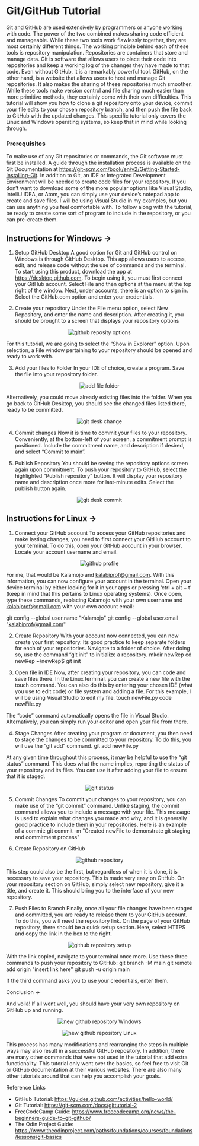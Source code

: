 # Git/GitHub Tutorial

Git and GitHub are used extensively by programmers or anyone working with code. The power of the two combined makes sharing code efficient and manageable. While these two tools work flawlessly together, they are most certainly different things. 
	The working principle behind each of these tools is repository manipulation. Repositories are containers that store and manage data. Git is software that allows users to place their code into repositories and keep a working log of the changes they have made to that code. Even without GitHub, it is a remarkably powerful tool. GitHub, on the other hand, is a website that allows users to host and manage Git repositories. It also makes the sharing of these repositories much smoother.
While these tools make version control and file sharing much easier than more primitive methods, they certainly come with their own difficulties. This tutorial will show you how to clone a git repository onto your device, commit your file edits to your chosen repository branch, and then push the file back to GitHub with the updated changes. This specific tutorial only covers the Linux and Windows operating systems, so keep that in mind while looking through.

### Prerequisites
To make use of any Git repositories or commands, the Git software must first be installed. A guide through the installation process is available on the Git Documentation at https://git-scm.com/book/en/v2/Getting-Started-Installing-Git. 
In addition to Git, an IDE or Integrated Development Environment will be needed to create code files for your repository. If you don’t want to download some of the more popular options like Visual Studio, IntelliJ IDEA, or Atom, you can simply use your device’s notepad app to create and save files. I will be using Visual Studio in my examples, but you can use anything you feel comfortable with. To follow along with the tutorial, be ready to create some sort of program to include in the repository, or you can pre-create them.





## Instructions for Windows					->

1.	Setup GitHub Desktop
A good option for Git and GitHub control on Windows is through GitHub Desktop. This app allows users to access, edit, and release code without the use of commands and the terminal. To start using this product, download the app at https://desktop.github.com. To begin using it, you must first connect your GitHub account. Select File and then options at the menu at the top right of the window. Next, under accounts, there is an option to sign in. Select the GitHub.com option and enter your credentials.


2.	Create your repository
Under the File menu option, select New Repository, and enter the name and description. After creating it, you should be brought to a screen that displays your repository options

<p align="center"><img src="https://user-images.githubusercontent.com/64047609/143937929-8803cc8f-d320-4e03-a7e5-e976f00fd3c8.png" alt="github reposity options"></p>

For this tutorial, we are going to select the “Show in Explorer” option. Upon selection, a File window pertaining to your repository should be opened and ready to work with.


3.	Add your files to Folder
In your IDE of choice, create a program. Save the file into your repository folder.

<p align="center"><img src="https://user-images.githubusercontent.com/64047609/143938171-61bd0e22-d17b-435b-88e1-55e1da215430.png" alt="add file folder"></p>

Alternatively, you could move already existing files into the folder. When you go back to GitHub Desktop, you should see the changed files listed there, ready to be committed. 

<p align="center"><img src="https://user-images.githubusercontent.com/64047609/143938245-37b5985c-31b6-40f9-bb2d-b4bad9895eca.png" alt="git desk change"></p>


4.	Commit changes
Now it is time to commit your files to your repository. Conveniently, at the bottom-left of your screen, a commitment prompt is positioned. Include the commitment name, and description if desired, and select “Commit to main”.


5.	Publish Repository
You should be seeing the repository options screen again upon commitment. To push your repository to GitHub, select the highlighted “Publish repository” button. It will display your repository name and description once more for last-minute edits. Select the publish button again.

<p align="center"><img src="https://user-images.githubusercontent.com/64047609/143938324-ccbb6e72-e528-40a8-b5d9-eff23bf98c97.png" alt="git desk commit"></p>








## Instructions for Linux 						->

1.	Connect your GitHub account
To access your GitHub repositories and make lasting changes, you need to first connect your GitHub account to your terminal. To do this, open your GitHub account in your browser. Locate your account username and email.

<p align="center"><img src="https://user-images.githubusercontent.com/64047609/143938590-52f03efc-07b2-4227-bd7e-2c89c4110d1d.png" alt="github profile"></p>

For me, that would be Kalamojo and kalabiprof@gmail.com. With this information, you can now configure your account in the terminal. Open your device terminal by either looking for it in your apps or pressing ‘ctrl + alt + t’ (keep in mind that this pertains to Linux operating systems). Once open, type these commands, replacing Kalamojo with your own username and kalabiprof@gmail.com with your own account email:

git config --global user.name "Kalamojo"
git config --global user.email "kalabiprof@gmail.com"


2.	Create Repository 
With your account now connected, you can now create your first repository. Its good practice to keep separate folders for each of your repositories. Navigate to a folder of choice. After doing so, use the command “git init” to initialize a repository.
mkdir newRep
cd newRep
~/newRep$ git init


3.	Open file in IDE
Now, after creating your repository, you can code and save files there. In the Linux terminal, you can create a new file with the touch command. You can also do this by entering your chosen IDE (what you use to edit code) or file system and adding a file. For this example, I will be using Visual Studio to edit my file.
touch newFile.py
code newFile.py

The “code” command automatically opens the file in Visual Studio. Alternatively, you can simply run your editor and open your file from there.


4.	Stage Changes
After creating your program or document, you then need to stage the changes to be committed to your repository. To do this, you will use the “git add” command.
git add newFile.py

At any given time throughout this process, it may be helpful to use the “git status” command. This does what the name implies, reporting the status of your repository and its files. You can use it after adding your file to ensure that it is staged.

<p align="center"><img src="https://user-images.githubusercontent.com/64047609/143938676-b80e2594-dc2d-404b-a1c9-ba9a154de142.png" alt="git status"></p>


5.	Commit Changes
To commit your changes to your repository, you can make use of the “git commit” command. Unlike staging, the commit command allows you to include a message with your file. This message is used to explain what changes you made and why, and it is generally good practice to include them in your repositories. Here is an example of a commit:
git commit -m "Created newFile to demonstrate git staging and commitment process"

6.	Create Repository on GitHub

<p align="center"><img src="https://user-images.githubusercontent.com/64047609/143938726-8f3893bf-66af-4473-a3c7-ef461cc61375.png" alt="github repository"></p>

This step could also be the first, but regardless of when it is done, it is necessary to save your repository. This is made very easy on GitHub. On your repository section on GitHub, simply select new repository, give it a title, and create it. This should bring you to the interface of your new repository.


7.	Push Files to Branch
Finally, once all your file changes have been staged and committed, you are ready to release them to your GitHub account. To do this, you will need the repository link. On the page of your GitHub repository, there should be a quick setup section. Here, select HTTPS and copy the link in the box to the right.

<p align="center"><img src="https://user-images.githubusercontent.com/64047609/143938781-0c909a87-7912-4531-89d7-2b0ab7e70d41.png" alt="github repository setup"></p>

With the link copied, navigate to your terminal once more. Use these three commands to push your repository to GitHub:
git branch -M main
git remote add origin "insert link here"
git push -u origin main
	
If the third command asks you to use your credentials, enter them.










 Conclusion						->


And voilà! If all went well, you should have your very own repository on GitHub up and running. 

<p align="center"><img src="https://user-images.githubusercontent.com/64047609/143938859-53b184a6-a6b4-4f86-a5e4-43f5359e9db4.png" alt="new github repository Windows"></p>
<p align="center"><img src="https://user-images.githubusercontent.com/64047609/143938871-17d691ed-7bff-49da-8bce-4244a6508197.png" alt="new github repository Linux"></p>

This process has many modifications and rearranging the steps in multiple ways may also result in a successful GitHub repository. In addition, there are many other commands that were not used in the tutorial that add extra functionality. This tutorial only went over the basics, so feel free to visit Git or GitHub documentation at their various websites. There are also many other tutorials around that can help you accomplish your goals.

Reference Links

-	GitHub Tutorial: https://guides.github.com/activities/hello-world/
-	Git Tutorial: https://git-scm.com/docs/gittutorial-2
-	FreeCodeCamp Guide: https://www.freecodecamp.org/news/the-beginners-guide-to-git-github/
-	The Odin Project Guide: https://www.theodinproject.com/paths/foundations/courses/foundations/lessons/git-basics
